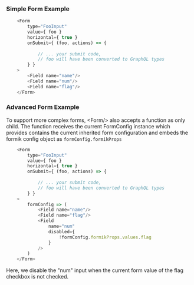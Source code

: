 ### Simple Form Example

```js
    <Form
        type="FooInput"
        value={ foo }
        horizontal={ true }
        onSubmit={ (foo, actions) => {
    
            // ... your submit code, 
            // foo will have been converted to GraphQL types
        } }
    >
        <Field name="name"/>
        <Field name="num"/>
        <Field name="flag"/>
    </Form>
```

### Advanced Form Example

To support more complex forms, &lt;Form/&gt; also accepts a function as
only child. The function receives the current FormConfig instance which provides
contains the current inherited form configuration and embeds the formik config
object as `formConfig.formikProps` 

```js
    <Form
        type="FooInput"
        value={ foo }
        horizontal={ true }
        onSubmit={ (foo, actions) => {
    
            // ... your submit code, 
            // foo will have been converted to GraphQL types
        } }
    >
        formConfig => (
            <Field name="name"/>
            <Field name="flag"/>
            <Field 
                name="num" 
                disabled={ 
                    !formConfig.formikProps.values.flag 
                }
            />
        )
    </Form>
```

Here, we disable the "num" input when the current form value of the flag checkbox is
not checked.
